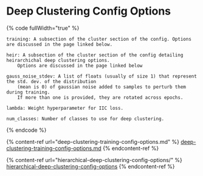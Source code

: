 # Deep Clustering Config Options

{% code fullWidth="true" %}
```
training: A subsection of the cluster section of the config. Options are discussed in the page linked below.

heir: A subsection of the cluster section of the config detailing heirarchichal deep clustering options. 
    Options are discussed in the page linked below
    
gauss_noise_stdev: A list of floats (usually of size 1) that represent the std. dev. of the distribution
    (mean is 0) of gaussian noise added to samples to perturb them during training. 
    If more than one is provided, they are rotated across epochs.
    
lambda: Weight hyperparameter for IIC loss.

num_classes: Number of classes to use for deep clustering.
```
{% endcode %}



{% content-ref url="deep-clustering-training-config-options.md" %}
[deep-clustering-training-config-options.md](deep-clustering-training-config-options.md)
{% endcontent-ref %}

{% content-ref url="hierarchical-deep-clustering-config-options/" %}
[hierarchical-deep-clustering-config-options](hierarchical-deep-clustering-config-options/)
{% endcontent-ref %}
